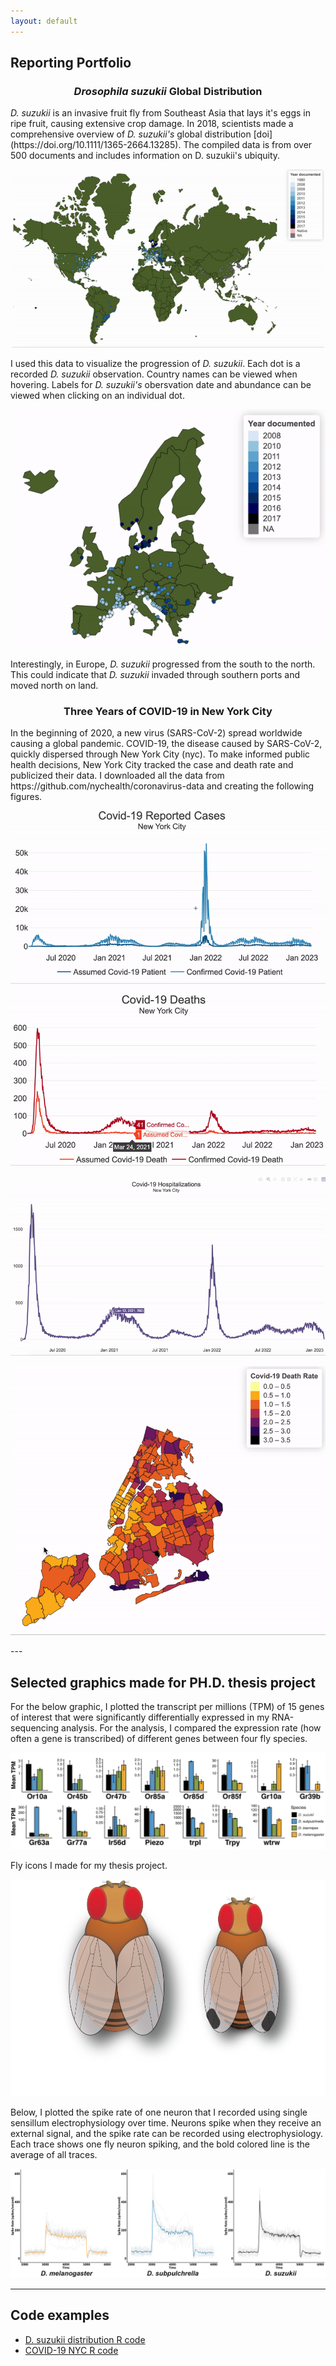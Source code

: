 ```yaml
---
layout: default
---
```

## Reporting Portfolio 

<h3 align="center"> <i>Drosophila suzukii</i> Global Distribution</h3>
<p> <i>D. suzukii</i> is an invasive fruit fly from Southeast Asia that lays it's eggs in ripe fruit, causing extensive crop damage. In 2018, scientists made a comprehensive overview of <i>D. suzukii's</i> global distribution [doi](https://doi.org/10.1111/1365-2664.13285). The compiled data is from over 500 documents and includes information on D. suzukii's ubiquity. </p>

<p align="center">
         <img src="/assets/img/suzukii_global_distribution.gif" width="500">
</p>

<p> I used this data to visualize the progression of <i>D. suzukii</i>. Each dot is a recorded <i>D. suzukii</i> observation. Country names can be viewed when hovering. Labels for <i>D. suzukii's</i> obersvation date and abundance can be viewed when clicking on an individual dot. </p>



<p align="center">
         <img src="assets/img/suzukii_europe_distribution.gif">
</p>

<p>Interestingly, in Europe, <i>D. suzukii</i> progressed from the south to the north. This could indicate that <i>D. suzukii</i> invaded through southern ports and moved north on land.</p>


<h3 align="center"> Three Years of COVID-19 in New York City</h3>
In the beginning of 2020, a new virus (SARS-CoV-2) spread worldwide causing a global pandemic. COVID-19, the disease caused by SARS-CoV-2, quickly dispersed through New York City (nyc). To make informed public health decisions, New York City tracked the case and death rate and publicized their data. I downloaded all the data from https://github.com/nychealth/coronavirus-data and creating the following figures. 


<p align="center">
         <img src="assets/img/covid_19_reported_cases.gif">
</p>
<p align="center">
        <img src="/assets/img/covid_19_death_cases.gif"> 
 </p>

<p align="center">
        <img src="/assets/img/covid_19_hospitalization_cases.gif"> 
 </p>

 <p align="center">
        <img src="/assets/img/covid_19_neighborhood_cases.gif"> 
 </p>
---

## Selected graphics made for PH.D. thesis project
For the below graphic, I plotted the transcript per millions (TPM) of 15 genes of interest that were significantly differentially expressed in my RNA-sequencing analysis. For the analysis, I compared the expression rate (how often a gene is transcribed) of different genes between four fly species. 
<p align="center">
        <img src="assets/img/figure_1.jpeg"> 
 </p>

Fly icons I made for my thesis project. 
<p align="center">
        <img src="assets/img/male_and_female_fly.png"> 
 </p>
Below, I plotted the spike rate of one neuron that I recorded using single sensillum electrophysiology over time. Neurons spike when they receive an external signal, and the spike rate can be recorded using electrophysiology. Each trace shows one fly neuron spiking, and the bold colored line is the average of all traces. 
 <p align="center">
        <img src="assets/img/Spike_rate_over_time.png"> 
 </p>

---
## Code examples 
- [D. suzukii distribution R code](/assets/img/R_code_for_suzukii_distribution.html) 
- [COVID-19 NYC R code](assets/img/R_code_for_covid_nyc.html)